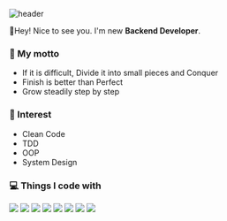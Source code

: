 ![header](https://capsule-render.vercel.app/api?type=waving&&color=0:40e0d0,50:ff8c00,100:ff0080&height=300&section=header&text=Let's%20Grow%20Together!&fontSize=60&fontColor=FFF&animation=fadeIn&fontAlignY=42)

👋Hey! Nice to see you. I'm new **Backend Developer**.<br/>

### :blue_heart: My motto
- If it is difficult, Divide it into small pieces and Conquer
- Finish is better than Perfect
- Grow steadily step by step

### :shaved_ice: Interest
- Clean Code
- TDD
- OOP
- System Design

### 💻 Things I code with
<p> 
  <img src="https://img.shields.io/badge/Docker-2496ED?style=flat-square&logo=Docker&logoColor=white"/>
  <img src="https://img.shields.io/badge/Python-3776AB?style=flat-square&logo=Python&logoColor=white"/>
  <img src="https://img.shields.io/badge/Django-092E20?style=flat-square&logo=Django&logoColor=white"/>
  <img src="https://img.shields.io/badge/Javascript-F7DF1E?style=flat-square&logo=Javascript&logoColor=white"/>
  <img src="https://img.shields.io/badge/React-61DAFB?style=flat-square&logo=React&logoColor=white"/>
  <img src="https://img.shields.io/badge/PostgreSQL-4169E1?style=flat-square&logo=PostgreSQL&logoColor=white"/>
  <img src="https://img.shields.io/badge/Redis-DC382D?style=flat-square&logo=Redis&logoColor=white"/>
  <img src="https://img.shields.io/badge/Git-F05032?style=flat-square&logo=Git&logoColor=white"/>
</p>
